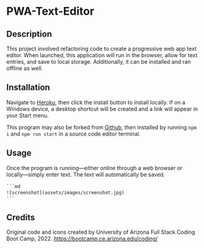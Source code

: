 # PWA-Text-Editor

## Description

This project involved refactoring code to create a progressive web app text editor. When launched, this application will run in the browser, allow for text entries, and save to local storage. Additionally, it can be installed and ran offline as well.

## Installation

Navigate to [Heroku](https://pure-badlands-80872.herokuapp.com/), then click the install button to install locally. If on a Windows device, a desktop shortcut will be created and a link will appear in your Start menu.

This program may also be forked from [Github](https://github.com/rensyphon/PWA-Text-Editor), then installed by running `npm i` and `npm run start` in a source code editor terminal.

## Usage

Once the program is running—either online through a web browser or locally—simply enter text. The text will automatically be saved.

    ```md
    ![screenshot](assets/images/screenshot.jpg)
    ```

## Credits

Original code and icons created by University of Arizona Full Stack Coding Boot Camp, 2022. https://bootcamp.ce.arizona.edu/coding/